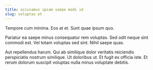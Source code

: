 ```yaml
---
title: accusamus ipsam saepe modi id
slug: voluptas et
---
```


Tempore cum minima. Eos at et. Sunt quae ipsum quo.

Pariatur ea saepe minus consequatur rem voluptas. Sed odit neque sint commodi est. Vel totam voluptas sed sint. Nihil saepe quas.

Aut repellendus harum. Qui ab similique dolor veritatis reiciendis perspiciatis nostrum similique. Ut doloribus ut. Et fugit ex officia iste. Et rerum dolorum suscipit voluptas nulla minus voluptate debitis.
